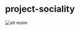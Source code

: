 # project-sociality
![alt resim](https://github.com/YunusEmrahDursun/project-sociality/blob/img.png)
